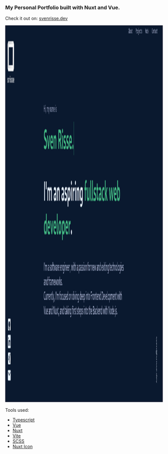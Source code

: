 ### My Personal Portfolio built with Nuxt and Vue.

Check it out on:
[svenrisse.dev](https://www.svenrisse.dev)

<img src="./public/img/nuxt-portfolio.png"
     alt="Markdown Monster icon"
     style="height: 30vh;" />

Tools used:

- [Typescript](https://www.typescriptlang.org/)
- [Vue](https://vuejs.org/)
- [Nuxt](https://nuxt.com)
- [Vite](https://vitejs.dev/)
- [SCSS](https://sass-lang.com)
- [Nuxt Icon](https://github.com/nuxt-modules/icon)
